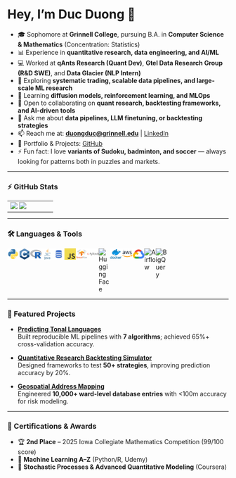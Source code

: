 # Hey, I’m Duc Duong 👋  

- 🎓 Sophomore at **Grinnell College**, pursuing B.A. in **Computer Science & Mathematics** (Concentration: Statistics)  
- 📊 Experience in **quantitative research, data engineering, and AI/ML**  
- 💻 Worked at **qAnts Research (Quant Dev)**, **Gtel Data Research Group (R&D SWE)**, and **Data Glacier (NLP Intern)**  
- 🔭 Exploring **systematic trading, scalable data pipelines, and large-scale ML research**  
- 🌱 Learning **diffusion models, reinforcement learning, and MLOps**  
- 👯 Open to collaborating on **quant research, backtesting frameworks, and AI-driven tools**  
- 💬 Ask me about **data pipelines, LLM finetuning, or backtesting strategies**  
- 📫 Reach me at: **duongduc@grinnell.edu** | [LinkedIn](https://www.linkedin.com/in/duchduong)  
- 📝 Portfolio & Projects: [GitHub](https://github.com/duongduc388222)  
- ⚡ Fun fact: I love **variants of Sudoku, badminton, and soccer** — always looking for patterns both in puzzles and markets.  

---

### ⚡ GitHub Stats  
<table>
<tr>
  <td width="48%">
    <img src="https://github-readme-stats.vercel.app/api?username=duongduc388222&show_icons=true&hide_border=true&count_private=true" />
    <img src="https://github-readme-stats.vercel.app/api/top-langs/?username=duongduc388222&layout=compact&show_icons=true&hide_border=true" />
  </td>
</tr>
</table>  

---

### 🛠️ Languages & Tools  

<img align="left" alt="Python" width="26px" src="https://raw.githubusercontent.com/github/explore/master/topics/python/python.png"/>  
<img align="left" alt="C++" width="26px" src="https://raw.githubusercontent.com/github/explore/master/topics/cpp/cpp.png"/>  
<img align="left" alt="R" width="26px" src="https://raw.githubusercontent.com/github/explore/master/topics/r/r.png"/>  
<img align="left" alt="Java" width="26px" src="https://raw.githubusercontent.com/github/explore/master/topics/java/java.png"/>  
<img align="left" alt="SQL" width="26px" src="https://raw.githubusercontent.com/github/explore/master/topics/sql/sql.png"/>  
<img align="left" alt="JavaScript" width="26px" src="https://raw.githubusercontent.com/github/explore/master/topics/javascript/javascript.png"/>  
<img align="left" alt="TensorFlow" width="26px" src="https://raw.githubusercontent.com/github/explore/master/topics/tensorflow/tensorflow.png"/>  
<img align="left" alt="PyTorch" width="26px" src="https://raw.githubusercontent.com/github/explore/master/topics/pytorch/pytorch.png"/>  
<img align="left" alt="Hugging Face" width="26px" src="https://avatars.githubusercontent.com/u/25720743?s=200&v=4"/>  
<img align="left" alt="Docker" width="26px" src="https://raw.githubusercontent.com/github/explore/master/topics/docker/docker.png"/>  
<img align="left" alt="AWS" width="26px" src="https://raw.githubusercontent.com/github/explore/master/topics/aws/aws.png"/>  
<img align="left" alt="GCP" width="26px" src="https://raw.githubusercontent.com/github/explore/master/topics/google-cloud/google-cloud.png"/>  
<img align="left" alt="Airflow" width="26px" src="https://raw.githubusercontent.com/github/explore/master/topics/apache-airflow/apache-airflow.png"/>  
<img align="left" alt="BigQuery" width="26px" src="https://avatars.githubusercontent.com/u/10639145?s=200&v=4"/>  

<br clear="left"/>  

---

### 🚀 Featured Projects  
- **[Predicting Tonal Languages](https://github.com/duongduc388222/predict-tonal-languages-machine-learning)**  
  Built reproducible ML pipelines with **7 algorithms**; achieved 65%+ cross-validation accuracy.  

- **[Quantitative Research Backtesting Simulator](#)**  
  Designed frameworks to test **50+ strategies**, improving prediction accuracy by 20%.  

- **[Geospatial Address Mapping](#)**  
  Engineered **10,000+ ward-level database entries** with <100m accuracy for risk modeling.  

---

### 📜 Certifications & Awards  
- 🏆 **2nd Place** – 2025 Iowa Collegiate Mathematics Competition (99/100 score)  
- 📜 **Machine Learning A–Z** (Python/R, Udemy)  
- 📜 **Stochastic Processes & Advanced Quantitative Modeling** (Coursera)  
